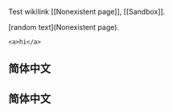 Test wikilink [[Nonexistent page]], [[Sandbox]].

[random text](Nonexistent page).

``` {.html}
<a>hi</a>
```


## 简体中文

## 简体中文
